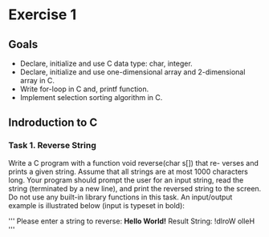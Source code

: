 # Exercise 1

## Goals

- Declare, initialize and use C data type: char, integer.
- Declare, initialize and use one-dimensional array and 2-dimensional array in C.
- Write for-loop in C and, printf function.
- Implement selection sorting algorithm in C.

## Indroduction to C

### Task 1. Reverse String

Write a C program with a function void reverse(char s[]) that re- verses and prints a given string. Assume that all strings are at most 1000 characters long. Your program should prompt the user for an input string, read the string (terminated by a new line), and print the reversed string to the screen. Do not use any built-in library functions in this task. An input/output example is illustrated below (input is typeset in bold):

'''
Please enter a string to reverse: **Hello World!**
Result String: !dlroW olleH
'''
